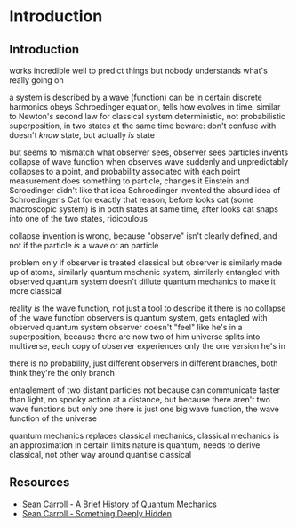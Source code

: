 # Introduction



## Introduction

works incredible well to predict things
but nobody understands what's really going on

a system is described by a wave (function)
can be in certain discrete harmonics
obeys Schroedinger equation, tells how evolves in time, similar to Newton's second law for classical system
deterministic, not probabilistic
superposition, in two states at the same time
beware: don't confuse with doesn't *know* state, but actually *is* state

but seems to mismatch what observer sees, observer sees particles
invents collapse of wave function when observes
wave suddenly and unpredictably collapses to a point, and probability associated with each point
measurement does something to particle, changes it
Einstein and Scroedinger didn't like that idea
Schroedinger invented the absurd idea of Schroedinger's Cat for exactly that reason, before looks cat (some macroscopic system) is in both states at same time, after looks cat snaps into one of the two states, ridicoulous

collapse invention is wrong, because "observe" isn't clearly defined, and not if the particle *is* a wave or an particle

problem only if observer is treated classical
but observer is similarly made up of atoms, similarly quantum mechanic system, similarly entangled with observed quantum system
doesn't dillute quantum mechanics to make it more classical

reality *is* the wave function, not just a tool to describe it
there is no collapse of the wave function
observers is quantum system, gets entagled with observed quantum system
observer doesn't "feel" like he's in a superposition, because there are now two of him
universe splits into multiverse, each copy of observer experiences only the one version he's in
<!-- note: own interpretation below, Sean Carroll thinks probability that "me" ends up in a branch is given by same probability as before, but I say that both branches are "me", just evolve differently  -->
there is no probability, just different observers in different branches, both think they're the only branch

entaglement of two distant particles not because can communicate faster than light, no spooky action at a distance, but because there aren't two wave functions but only one
there is just one big wave function, the wave function of the universe

quantum mechanics replaces classical mechanics, classical mechanics is an approximation in certain limits
nature is quantum, needs to derive classical, not other way around quantise classical



## Resources

- [Sean Carroll - A Brief History of Quantum Mechanics](https://www.youtube.com/watch?v=5hVmeOCJjOU)
- [Sean Carroll - Something Deeply Hidden](https://www.youtube.com/watch?v=F6FR08VylO4)